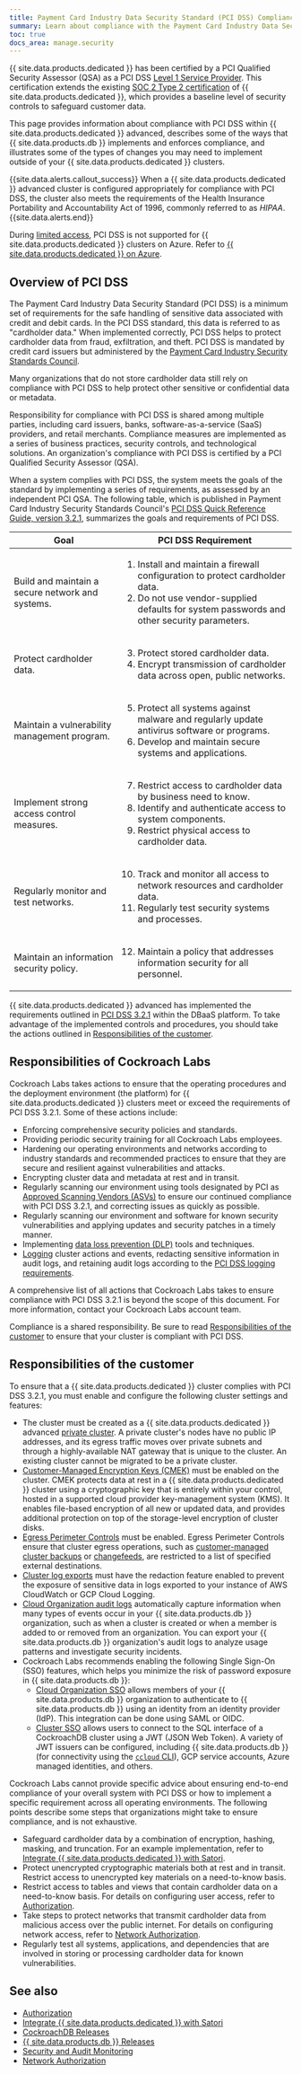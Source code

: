 ```yaml
---
title: Payment Card Industry Data Security Standard (PCI DSS) Compliance in CockroachDB Dedicated
summary: Learn about compliance with the Payment Card Industry Data Security Standard (PCI DSS) for CockroachDB Dedicated clusters.
toc: true
docs_area: manage.security
---
```


{{ site.data.products.dedicated }} has been certified by a PCI Qualified Security Assessor (QSA) as a PCI DSS [Level 1 Service Provider](https://www.pcidssguide.com/what-are-pci-service-provider-compliance-levels/). This certification extends the existing [SOC 2 Type 2 certification](https://www.cockroachlabs.com/blog/soc-2-compliance-2/) of {{ site.data.products.dedicated }}, which provides a baseline level of security controls to safeguard customer data.

This page provides information about compliance with PCI DSS within {{ site.data.products.dedicated }} advanced, describes some of the ways that {{ site.data.products.db }} implements and enforces compliance, and illustrates some of the types of changes you may need to implement outside of your {{ site.data.products.dedicated }} clusters.

{{site.data.alerts.callout_success}}
When a {{ site.data.products.dedicated }} advanced cluster is configured appropriately for compliance with PCI DSS, the cluster also meets the requirements of the Health Insurance Portability and Accountability Act of 1996, commonly referred to as _HIPAA_.
{{site.data.alerts.end}}

During [limited access](/docs/{{site.versions["stable"]}}/cockroachdb-feature-availability.html), PCI DSS is not supported for {{ site.data.products.dedicated }} clusters on Azure. Refer to [{{ site.data.products.dedicated }} on Azure](cockroachdb-dedicated-on-azure.html).

## Overview of PCI DSS

The Payment Card Industry Data Security Standard (PCI DSS) is a minimum set of requirements for the safe handling of sensitive data associated with credit and debit cards. In the PCI DSS standard, this data is referred to as "cardholder data." When implemented correctly, PCI DSS helps to protect cardholder data from fraud, exfiltration, and theft. PCI DSS is mandated by credit card issuers but administered by the [Payment Card Industry Security Standards Council](https://www.pcisecuritystandards.org/).

Many organizations that do not store cardholder data still rely on compliance with PCI DSS to help protect other sensitive or confidential data or metadata.

Responsibility for compliance with PCI DSS is shared among multiple parties, including card issuers, banks, software-as-a-service (SaaS) providers, and retail merchants. Compliance measures are implemented as a series of business practices, security controls, and technological solutions. An organization's compliance with PCI DSS is certified by a PCI Qualified Security Assessor (QSA).

When a system complies with PCI DSS, the system meets the goals of the standard by implementing a series of requirements, as assessed by an independent PCI QSA. The following table, which is published in Payment Card Industry Security Standards Council's [PCI DSS Quick Reference Guide, version 3.2.1](https://listings.pcisecuritystandards.org/documents/PCI_DSS-QRG-v3_2_1.pdf), summarizes the goals and requirements of PCI DSS.

<table>
<tgroup cols="2">
<thead>
<tr>
  <th>Goal</th>
  <th>PCI DSS Requirement</th>
</tr>
</thead>
<tbody>
<tr>
  <td>Build and maintain a secure network and systems.</td>
  <td><ol>
          <li>Install and maintain a firewall configuration to protect cardholder data.</li>
          <li>Do not use vendor-supplied defaults for system passwords and other security parameters.</li>
      </ol>
  </td>
</tr>
<tr>
  <td>Protect cardholder data.</td>
  <td><ol start="3">
        <li>Protect stored cardholder data.</li>
        <li>Encrypt transmission of cardholder data across open, public networks.</li>
      </ol>
  </td>
</tr>
<tr>
  <td>Maintain a vulnerability management program.</td>
  <td><ol start="5">
        <li>Protect all systems against malware and regularly update antivirus software or programs.</li>
        <li>Develop and maintain secure systems and applications.</li>
      </ol>
  </td>
</tr>
<tr>
  <td>Implement strong access control measures.</td>
  <td><ol start="7">
        <li>Restrict access to cardholder data by business need to know.</li>
        <li>Identify and authenticate access to system components.</li>
        <li>Restrict physical access to cardholder data.</li>
      </ol>
  </td>
</tr>
<tr>
  <td>Regularly monitor and test networks.</td>
  <td><ol start="10">
        <li>Track and monitor all access to network resources and cardholder data.</li>
        <li>Regularly test security systems and processes.</li>
      </ol>
  </td>
</tr>
<tr>
  <td>Maintain an information security policy.</td>
  <td><ol start="12">
        <li>Maintain a policy that addresses information security for all personnel.</li>
  </td>
</tr>
</tbody>
</tgroup>
</table>

{{ site.data.products.dedicated }} advanced has implemented the requirements outlined in [PCI DSS 3.2.1](https://listings.pcisecuritystandards.org/documents/SAQ_D_v3_Merchant.pdf) within the DBaaS platform. To take advantage of the implemented controls and procedures, you should take the actions outlined in [Responsibilities of the customer](#responsibilities-of-the-customer).

## Responsibilities of Cockroach Labs

Cockroach Labs takes actions to ensure that the operating procedures and the deployment environment (the platform) for {{ site.data.products.dedicated }} clusters meet or exceed the requirements of PCI DSS 3.2.1. Some of these actions include:

- Enforcing comprehensive security policies and standards.
- Providing periodic security training for all Cockroach Labs employees.
- Hardening our operating environments and networks according to industry standards and recommended practices to ensure that they are secure and resilient against vulnerabilities and attacks.
- Encrypting cluster data and metadata at rest and in transit.
- Regularly scanning our environment using tools designated by PCI as [Approved Scanning Vendors (ASVs)](https://www.pcidssguide.com/what-is-a-pci-approved-scanning-vendor-asv/) to ensure our continued compliance with PCI DSS 3.2.1, and correcting issues as quickly as possible.
- Regularly scanning our environment and software for known security vulnerabilities and applying updates and security patches in a timely manner.
- Implementing [data loss prevention (DLP)](https://pcidss.com/listing-category/data-loss-protection-dlp) tools and techniques.
- [Logging](cloud-org-audit-logs.html) cluster actions and events, redacting sensitive information in audit logs, and retaining audit logs according to the [PCI DSS logging requirements](https://listings.pcisecuritystandards.org/documents/Effective-Daily-Log-Monitoring-Guidance.pdf).

A comprehensive list of all actions that Cockroach Labs takes to ensure compliance with PCI DSS 3.2.1 is beyond the scope of this document. For more information, contact your Cockroach Labs account team.

Compliance is a shared responsibility. Be sure to read [Responsibilities of the customer](#responsibilities-of-the-customer) to ensure that your cluster is compliant with PCI DSS.

## Responsibilities of the customer

To ensure that a {{ site.data.products.dedicated }} cluster complies with PCI DSS 3.2.1, you must enable and configure the following cluster settings and features:

- The cluster must be created as a {{ site.data.products.dedicated }} advanced [private cluster](private-clusters.html). A private cluster's nodes have no public IP addresses, and its egress traffic moves over private subnets and through a highly-available NAT gateway that is unique to the cluster. An existing cluster cannot be migrated to be a private cluster.
- [Customer-Managed Encryption Keys (CMEK)](cmek.html) must be enabled on the cluster. CMEK protects data at rest in a {{ site.data.products.dedicated }} cluster using a cryptographic key that is entirely within your control, hosted in a supported cloud provider key-management system (KMS). It enables file-based encryption of all new or updated data, and provides additional protection on top of the storage-level encryption of cluster disks.
- [Egress Perimeter Controls](egress-perimeter-controls.html) must be enabled. Egress Perimeter Controls ensure that cluster egress operations, such as [customer-managed cluster backups](take-and-restore-customer-owned-backups.html) or [changefeeds](/docs/{{site.versions["stable"]}}/change-data-capture-overview.html), are restricted to a list of specified external destinations.
- [Cluster log exports](export-logs.html) must have the redaction feature enabled to prevent the exposure of sensitive data in logs exported to your instance of AWS CloudWatch or GCP Cloud Logging.
- [Cloud Organization audit logs](cloud-org-audit-logs.html) automatically capture information when many types of events occur in your {{ site.data.products.db }} organization, such as when a cluster is created or when a member is added to or removed from an organization. You can export your {{ site.data.products.db }} organization's audit logs to analyze usage patterns and investigate security incidents.
- Cockroach Labs recommends enabling the following Single Sign-On (SSO) features, which helps you minimize the risk of password exposure in {{ site.data.products.db }}:
  - [Cloud Organization SSO](configure-cloud-org-sso.html) allows members of your {{ site.data.products.db }} organization to authenticate to {{ site.data.products.db }} using an identity from an identity provider (IdP). This integration can be done using SAML or OIDC.
  - [Cluster SSO](cloud-sso-sql.html) allows users to connect to the SQL interface of a CockroachDB cluster using a JWT (JSON Web Token). A variety of JWT issuers can be configured, including {{ site.data.products.db }} (for connectivity using the [`ccloud` CLI](ccloud-get-started.html)), GCP service accounts, Azure managed identities, and others.

Cockroach Labs cannot provide specific advice about ensuring end-to-end compliance of your overall system with PCI DSS or how to implement a specific requirement across all operating environments. The following points describe some steps that organizations might take to ensure compliance, and is not exhaustive.

- Safeguard cardholder data by a combination of encryption, hashing, masking, and truncation. For an example implementation, refer to [Integrate {{ site.data.products.dedicated }} with Satori](/docs/{{site.versions["stable"]}}/satori-integration.html).
- Protect unencrypted cryptographic materials both at rest and in transit. Restrict access to unencrypted key materials on a need-to-know basis.
- Restrict access to tables and views that contain cardholder data on a need-to-know basis. For details on configuring user access, refer to [Authorization](/docs/{{site.versions["stable"]}}/authorization.html).
- Take steps to protect networks that transmit cardholder data from malicious access over the public internet. For details on configuring network access, refer to [Network Authorization](network-authorization.html).
- Regularly test all systems, applications, and dependencies that are involved in storing or processing cardholder data for known vulnerabilities.

## See also

- [Authorization](/docs/{{site.versions["stable"]}}/authorization.html)
- [Integrate {{ site.data.products.dedicated }} with Satori](/docs/{{site.versions["stable"]}}/satori-integration.html)
- [CockroachDB Releases](/docs/releases/index.html)
- [{{ site.data.products.db }} Releases](/docs/releases/cloud.html)
- [Security and Audit Monitoring](/docs/{{site.versions["stable"]}}/logging-use-cases.html#security-and-audit-monitoring)
- [Network Authorization](network-authorization.html)
